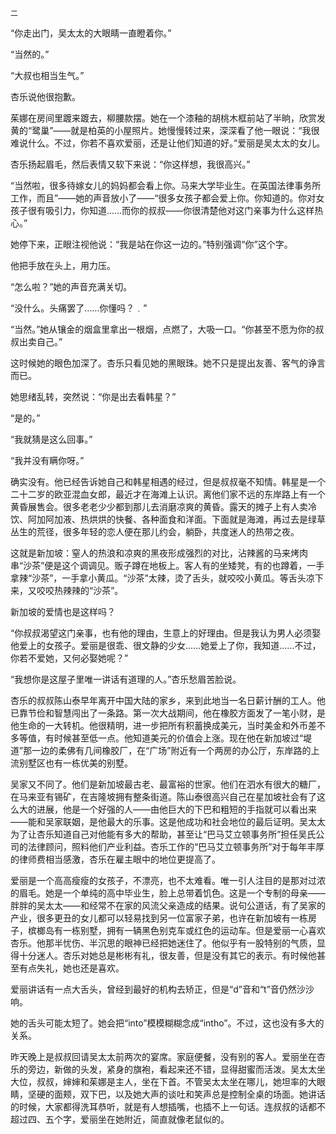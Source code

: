     二 

   “你走出门，吴太太的大眼睛一直瞪着你。”

   “当然的。”

   “大叔也相当生气。”

   杏乐说他很抱歉。

   茱娜在房间里踱来踱去，柳腰款摆。她在一个漆釉的胡桃木框前站了半晌，欣赏发黄的“鹭巢”——就是柏英的小屋照片。她慢慢转过来，深深看了他一眼说：“我很难说什么。不过，你若不喜欢爱丽，还是让他们知道的好。”爱丽是吴太太的女儿。

   杏乐扬起眉毛，然后表情又软下来说：“你这样想，我很高兴。”

   “当然啦，很多待嫁女儿的妈妈都会看上你。马来大学毕业生。在英国法律事务所工作，而且”——她的声音放小了——“很多女孩子都会爱上你。你知道的。你对女孩子很有吸引力，你知道……而你的叔叔——你很清楚他对这门亲事为什么这样热心。”

   她停下来，正眼注视他说：“我是站在你这一边的。”特别强调“你”这个字。

   他把手放在头上，用力压。

   “怎么啦？”她的声音充满关切。

   “没什么。头痛罢了……你懂吗？﹒”

   “当然。”她从镶金的烟盒里拿出一根烟，点燃了，大吸一口。“你甚至不愿为你的叔叔出卖自己。”

   这时候她的眼色加深了。杏乐只看见她的黑眼珠。她不只是提出友善、客气的诤言而已。

   她思绪乱转，突然说：“你是出去看韩星？”

   “是的。”

   “我就猜是这么回事。”

   “我并没有瞒你呀。”

   确实没有。他已经告诉她自己和韩星相遇的经过，但是叔叔毫不知情。韩星是一个二十二岁的欧亚混血女郎，最近才在海滩上认识。离他们家不远的东岸路上有一个黄昏展售会。很多老老少少都到那儿去消磨凉爽的黄昏。露天的摊子上有人卖冷饮、阿加阿加液、热烘烘的快餐、各种面食和洋面。下面就是海滩，再过去是绿草丛生的荒径，很多年轻的恋人便在那儿约会，躺卧，共度迷人的热带之夜。

   这就是新加坡：窒人的热浪和凉爽的黑夜形成强烈的对比，沾辣酱的马来烤肉串“沙茶”便是这个调调见。贩子蹲在地板上。客人有的坐矮凳，有的也蹲着，一手拿辣“沙茶”，一手拿小黄瓜。“沙茶”太辣，烫了舌头，就咬咬小黄瓜。等舌头凉下来，又咬咬热辣辣的“沙茶”。

   新加坡的爱情也是这样吗？

   “你叔叔渴望这门亲事，也有他的理由，生意上的好理由。但是我认为男人必须娶他爱上的女孩子。爱丽是很乖、很文静的少女……她爱上了你，我知道……不过，你若不爱她，又何必娶她呢？”

   “我想你是这屋子里唯一讲话有道理的人。”杏乐愁眉苦脸说。

   杏乐的叔叔陈山泰早年离开中国大陆的家乡，来到此地当一名日薪计酬的工人。他已靠节俭和智慧闯出了一条路。第一次大战期间，他在橡胶方面发了一笔小财，是他生命的一大转机。他很精明，进一步把所有积蓄换成美元，当时美金和外币差不多等值，有时候甚至低一点。他知道美元的价值会上涨。现在他在新加坡过“堤道”那一边的柔佛有几间橡胶厂，在“广场”附近有一个两房的办公厅，东岸路的上流别墅区也有一栋优美的别墅。

   吴家又不同了。他们是新加坡最古老、最富裕的世家。他们在泗水有很大的糖厂，在马来亚有锡矿，在吉隆坡拥有整条街道。陈山泰很高兴自己在星加坡社会有了这么大的进展，他是一个好强的人——由他巨大的下巴和粗短的手指就可以看出来——能和吴家联姻，是他最大的乐事。这是他成功和社会地位的最后证明。吴太太为了让杏乐知道自己对他能有多大的帮助，甚至让“巴马艾立顿事务所”担任吴氏公司的法律顾问，照料他们产业利益。杏乐工作的“巴马艾立顿事务所”对于每年丰厚的律师费相当感激，杏乐在雇主眼中的地位更提高了。

   爱丽是一个高高瘦瘦的女孩子，不漂亮，也不太难看。唯一引人注目的是那对过浓的眉毛。她是一个单纯的高中毕业生，脸上总带着饥色。这是一个专制的母亲——胖胖的吴太太——和经常不在家的风流父亲造成的结果。说句公道话，有了吴家的产业，很多更丑的女儿都可以轻易找到另一位富家子弟，也许在新加坡有一栋房子，槟榔岛有一栋别墅，拥有一辆黑色别克车或红色的运动车。但是爱丽一心喜欢杏乐。他那半忧伤、半沉思的眼神已经把她迷住了。他似乎有一股特别的气质，显得十分迷人。杏乐对她总是彬彬有礼，很友善，但是没有其它的表示。有时候他甚至有点失礼，她也还是喜欢。

   爱丽讲话有一点大舌头，曾经到最好的机构去矫正，但是“d”音和“t”音仍然沙沙响。

   她的舌头可能太短了。她会把“into”模模糊糊念成“intho”。不过，这也没有多大的关系。

   昨天晚上是叔叔回请吴太太前两次的宴席。家庭便餐，没有别的客人。爱丽坐在杏乐的旁边，新做的头发，紧身的旗袍，看起来还不错，显得甜蜜而活泼。吴太太坐大位，叔叔，婶婶和茱娜是主人，坐在下首。不管吴太太坐在哪儿，她坦率的大眼睛，坚硬的面颊，双下巴，以及她大声的谈吐和笑声总是控制全桌的场面。她讲话的时候，大家都得洗耳恭听，就是有人想插嘴，也插不上一句话。连叔叔的话都不超过四、五个字，爱丽坐在她附近，简直就像老鼠似的。

